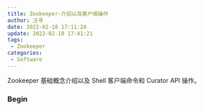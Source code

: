 ```yaml
---
title: Zookeeper-介绍以及客户端操作
author: 汪寻
date: 2022-02-10 17:11:24
update: 2022-02-10 17:41:21
tags:
 - Zookeeper
categories:
 - Software
---
```


Zookeeper 基础概念介绍以及 Shell 客户端命令和 Curator API 操作。

<!-- more -->

### Begin

